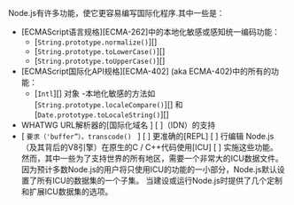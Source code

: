 Node.js有许多功能，使它更容易编写国际化程序.其中一些是：
- [ECMAScript语言规格][ECMA-262]中的本地化敏感或感知统一编码功能：
  - [`String.prototype.normalize()`][]
  - [`String.prototype.toLowerCase()`][]
  - [`String.prototype.toUpperCase()`][]
- [ECMAScript国际化API规格][ECMA-402] (aka ECMA-402)中的所有的功能：
  - [`Intl`][] 对象
  -本地化敏感的方法如[`String.prototype.localeCompare()`][] 和 [`Date.prototype.toLocaleString()`][]
- WHATWG URL解析器的[国际化域名 ] [ ]（IDN）的支持
- [ `要求（'buffer”）。transcode() ` ] [ ]
更准确的[REPL] [ ] 行编辑
Node.js（及其背后的V8引擎）在原生的C / C++代码使用[ICU] [ ] 实施这些功能。
然而，其中一些为了支持世界的所有地区，需要一个非常大的ICU数据文件。
因为预计多数Node.js的用户将只使用ICU的功能的一小部分，Node.js默认设置了所有ICU的数据集的一个子集。
当建设或运行Node.js时提供了几个定制和扩展ICU数据集的选项。
